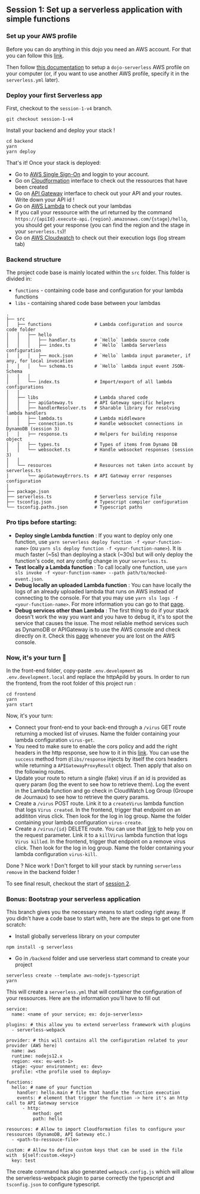 ## Session 1: Set up a serverless application with simple functions

### Set up your AWS profile

Before you can do anything in this dojo you need an AWS account. For that you can follow this [link](https://www.notion.so/m33/Ajout-d-un-compte-b8ae44dd8a7548b1ba55abca6971ca27#19de3b1529d44e188b295df4f2b8dc3c).

Then follow [this documentation](./setup-aws.md) to setup a `dojo-serverless` AWS profile on your computer (or, if you want to use another AWS profile, specify it in the `serverless.yml` later).

### Deploy your first Serverless app

First, checkout to the `session-1-v4` branch.

```
git checkout session-1-v4
```

Install your backend and deploy your stack !

```
cd backend
yarn
yarn deploy
```

That's it! Once your stack is deployed:

- Go to [AWS Single Sign-On](https://theodo.awsapps.com/start/#/) and loggin to your account.
- Go on [Cloudformation](https://eu-west-1.console.aws.amazon.com/cloudformation/home?region=eu-west-1) interface to check out the ressources that have been created
- Go on [API Gateway](https://eu-west-1.console.aws.amazon.com/apigateway/home?region=eu-west-1) interface to check out your API and your routes. Write down your API id !
- Go on [AWS Lambda](https://eu-west-1.console.aws.amazon.com/lambda/home?region=eu-west-1) to check out your lambdas
- If you call your ressource with the url returned by the command `https://{apiId}.execute-api.{region}.amazonaws.com/{stage}/hello`, you should get your response (you can find the region and the stage in your `serverless.ts`)!
- Go on [AWS Cloudwatch](https://eu-west-1.console.aws.amazon.com/cloudwatch/home?region=eu-west-1) to check out their execution logs (log stream tab)

### Backend structure
The project code base is mainly located within the `src` folder. This folder is divided in:

- `functions` - containing code base and configuration for your lambda functions
- `libs` - containing shared code base between your lambdas

```
.
├── src
│   ├── functions                # Lambda configuration and source code folder
│   │   ├── hello
│   │   │   ├── handler.ts       # `Hello` lambda source code
│   │   │   ├── index.ts         # `Hello` lambda Serverless configuration
│   │   │   ├── mock.json        # `Hello` lambda input parameter, if any, for local invocation
│   │   │   └── schema.ts        # `Hello` lambda input event JSON-Schema
│   │   │
│   │   └── index.ts             # Import/export of all lambda configurations
│   │
│   ├── libs                     # Lambda shared code
│   │   ├── apiGateway.ts        # API Gateway specific helpers
│   │   ├── handlerResolver.ts   # Sharable library for resolving lambda handlers
│   │   ├── lambda.ts            # Lambda middleware
│   │   ├── connection.ts        # Handle websocket connections in DynamoDB (session 3)
│   │   ├── response.ts          # Helpers for building response object
│   │   ├── types.ts             # Types of items from Dynamo DB
│   │   └── websocket.ts         # Handle websocket responses (session 3)
│   │
│   └── resources                # Resources not taken into account by serverless.ts
│       └── apiGatewayErrors.ts  # API Gateway error responses configuration
│
├── package.json
├── serverless.ts                # Serverless service file
├── tsconfig.json                # Typescript compiler configuration
└── tsconfig.paths.json          # Typescript paths
```

### Pro tips before starting:

- **Deploy single Lambda function** : If you want to deploy only one function, use `yarn serverless deploy function -f <your-function-name>` (ou `yarn sls deploy function -f <your-function-name>`). It is much faster (~5s) than deploying a stack (~30s) but will only deploy the function's code, not any config change in your `serverless.ts`.
- **Test locally a Lambda function** : To call locally one function, use `yarn sls invoke -f <your-function-name> --path path/to/mocked-event.json`.
- **Debug locally an uploaded Lambda function** : You can have locally the logs of an already uploaded lambda that runs on AWS instead of connecting to the console. For that you may use `yarn sls logs -f <your-function-name>`. For more information you can go to that [page](https://www.serverless.com/framework/docs/providers/aws/cli-reference/logs).
- **Debug services other than Lambda** : The first thing to do if your stack doesn't work the way you want and you have to debug it, it's to spot the service that causes the issue. The most reliable method services such as DynamoDB or APIGateway is to use the AWS console and check directly on it. Check this [page](./aws-console-guide.md) whenever you are lost on the AWS console.

### Now, it's your turn 💪

In the front-end folder, copy-paste `.env.development` as `.env.development.local` and replace the httpApiId by yours.
In order to run the frontend, from the root folder of this project run :

```
cd frontend
yarn
yarn start
```

Now, it's your turn:

- Connect your front-end to your back-end through a `/virus` GET route returning a mocked list of viruses. Name the folder containing your lambda configuration `virus-get`.
- You need to make sure to enable the cors policy and add the right headers in the http response, see how to it in this [link](https://www.serverless.com/framework/docs/providers/aws/events/apigateway/#enabling-cors). You can use the `success` method from `@libs/response` injects by itself the cors headers while returning a `APIGatewayProxyResult` object. Then apply that also on the following routes.
- Update your route to return a single (fake) virus if an id is provided as query param (log the event to see how to retrieve them). Log the event in the Lambda function and go check in CloudWatch Log Group (Groupe de Journaux) to see how to retrieve the query params.
- Create a `/virus` POST route. Link it to a `createVirus` lambda function that logs `Virus created`. In the frontend, trigger that endpoint on an addititon virus click. Then look for the log in log group. Name the folder containing your lambda configuration `virus-create`.
- Create a `/virus/{id}` DELETE route. You can use that [link](https://www.serverless.com/framework/docs/providers/aws/events/apigateway/#request-parameters) to help you on the request parameter. Link it to a `killVirus` lambda function that logs `Virus killed`. In the frontend, trigger that endpoint on a remove virus click. Then look for the log in log group. Name the folder containing your lambda configuration `virus-kill`.

Done ? Nice work ! Don't forget to kill your stack by running `serverless remove` in the backend folder !

To see final result, checkout the start of [session 2](./session-2.md).

### Bonus: Bootstrap your serverless application

This branch gives you the necessary means to start coding right away. If you didn't have a code base to start with, here are the steps to get one from scratch:

- Install globally serverless library on your computer

```
npm install -g serverless
```

- Go in `/backend` folder and use serverless start command to create your project

```
serverless create --template aws-nodejs-typescript
yarn
```

This will create a `serverless.yml` that will container the configuration of your ressources. Here are the information you'll have to fill out

```
service:
  name: <name of your service; ex: dojo-serverless>

plugins: # this allow you to extend serverless framework with plugins
  - serverless-webpack

provider: # this will contains all the configuration related to your provider (AWS here)
  name: aws
  runtime: nodejs12.x
  region: <ex: eu-west-1>
  stage: <your environment; ex: dev>
  profile: <the profile used to deploy>

functions:
  hello: # name of your function
    handler: hello.main # file that handle the function execution
    events: # element that trigger the function -> here it's an http call to API Gateway service
      - http:
          method: get
          path: hello

resources: # Allow to import Cloudformation files to configure your ressources (DynamoDB, API Gateway etc.)
  - <path-to-ressouce-file>

custom: # Allow to define custom keys that can be used in the file with  ${self:custom.<key>}
  key: test
```

The create command has also generated `webpack.config.js` which will allow the serverless-webpack plugin to parse correctly the typescript and `tsconfig.json` to configure typescript.
